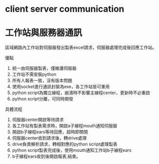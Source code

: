 # client server communication
# 工作站與服務器通訊

區域網路內工作站對伺服器發出製表excel請求，伺服器處理完成後回應工作站。

優點
1. 統一由伺服器製表，僅維護伺服器
2. 工作站不需安裝python
2. 所有人報表一致，沒有版本問題
3. 使用socket進行通訊封裝為exe，各工作站皆可重用
4. python script為獨立線程，崩潰時不影響主線程center，更新時不必重啟
5. python script分離，可同時開發

具體流程
1. 伺服器center開啟等待請求
2. 各工作站有製表需求時，開啟a子線程mouth通知伺服器
3. 開啟b子線程ears等待回應，超時即關閉
4. 伺服器center收到請求後，轉drive處理
5. drive負責解析請求，轉相對應的python script處理製表
6. python script製表完成後，使用mouth通知工作站b子線程ears
7. b子線程ears收到後開啟報表,結束。